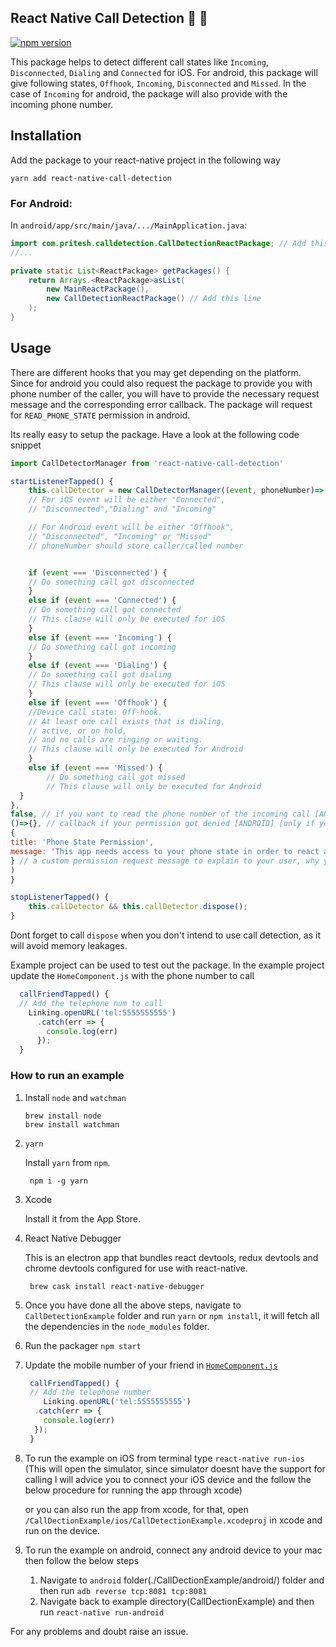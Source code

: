 ## React Native Call Detection 🎉 🎊
[![npm version](https://badge.fury.io/js/react-native-call-detection.svg)](https://badge.fury.io/js/react-native-call-detection)

This package helps to detect different call states like `Incoming`, `Disconnected`, `Dialing` and `Connected` for iOS. For android, this package will give following states, `Offhook`, `Incoming`, `Disconnected` and `Missed`. In the case of `Incoming` for android, the package will also provide with the incoming phone number.

## Installation

Add the package to your react-native project in the following way

```shell
yarn add react-native-call-detection

```

### For Android:

In `android/app/src/main/java/.../MainApplication.java`:

```java
import com.pritesh.calldetection.CallDetectionReactPackage; // Add this import line
//...

private static List<ReactPackage> getPackages() {
    return Arrays.<ReactPackage>asList(
        new MainReactPackage(),
        new CallDetectionReactPackage() // Add this line
    );
}
```

## Usage
There are different hooks that you may get depending on the platform. Since for android you could also request the package to provide you with phone number of the caller, you will have to provide the necessary request message and the corresponding error callback. The package will request for `READ_PHONE_STATE` permission in android.

Its really easy to setup the package. Have a look at the following code snippet

``` javascript
import CallDetectorManager from 'react-native-call-detection'

startListenerTapped() {
	this.callDetector = new CallDetectorManager((event, phoneNumber)=> {
	// For iOS event will be either "Connected",
	// "Disconnected","Dialing" and "Incoming"

	// For Android event will be either "Offhook",
	// "Disconnected", "Incoming" or "Missed"
	// phoneNumber should store caller/called number


	if (event === 'Disconnected') {
	// Do something call got disconnected
	}
	else if (event === 'Connected') {
	// Do something call got connected
	// This clause will only be executed for iOS
	}
	else if (event === 'Incoming') {
	// Do something call got incoming
	}
	else if (event === 'Dialing') {
	// Do something call got dialing
	// This clause will only be executed for iOS
	}
	else if (event === 'Offhook') {
	//Device call state: Off-hook.
	// At least one call exists that is dialing,
	// active, or on hold,
	// and no calls are ringing or waiting.
	// This clause will only be executed for Android
	}
	else if (event === 'Missed') {
    	// Do something call got missed
    	// This clause will only be executed for Android
  }
},
false, // if you want to read the phone number of the incoming call [ANDROID], otherwise false
()=>{}, // callback if your permission got denied [ANDROID] [only if you want to read incoming number] default: console.error
{
title: 'Phone State Permission',
message: 'This app needs access to your phone state in order to react and/or to adapt to incoming calls.'
} // a custom permission request message to explain to your user, why you need the permission [recommended] - this is the default one
)
}

stopListenerTapped() {
	this.callDetector && this.callDetector.dispose();
}

```

Dont forget to call `dispose` when you don't intend to use call detection, as it will avoid memory leakages.

Example project can be used to test out the package. In the example project update the `HomeComponent.js` with the phone number to call

```javascript
  callFriendTapped() {
  // Add the telephone num to call
    Linking.openURL('tel:5555555555')
      .catch(err => {
        console.log(err)
      });
  }
```

### How to run an example

1. Install `node` and `watchman`

	```
	brew install node
	brew install watchman

	```

2. `yarn`

    Install `yarn` from `npm`.

        npm i -g yarn

3. Xcode

    Install it from the App Store.

4. React Native Debugger

    This is an electron app that bundles react devtools, redux devtools and chrome devtools configured for use with react-native.

        brew cask install react-native-debugger
5. Once you have done all the above steps, navigate to `CallDetectionExample` folder and run `yarn` or `npm install`, it will fetch all the dependencies in the `node_modules` folder.

6. Run the packager
	`npm start`

7. Update the mobile number of your friend in [`HomeComponent.js`](CallDetectionExample/src/HomeComponent.js)


	```javascript
	 callFriendTapped() {
	 // Add the telephone number
    	Linking.openURL('tel:5555555555')
      .catch(err => {
        console.log(err)
      });
  	 }

	```

7. To run the example on iOS from terminal type
	`react-native run-ios` (This will open the simulator, since simulator doesnt have the support for calling I will advice you to connect your iOS device and the follow the below procedure for running the app through xcode)

	or you can also run the app from xcode, for that, open `/CallDectionExample/ios/CallDetectionExample.xcodeproj` in xcode and run on the device.

8. To run the example on android, connect any android device to your mac then follow the below steps
	1. Navigate to `android` folder(./CallDectionExample/android/) folder and then run `adb reverse tcp:8081 tcp:8081`
	2. Navigate back to example directory(CallDectionExample) and then run
	`react-native run-android`

For any problems and doubt raise an issue.
